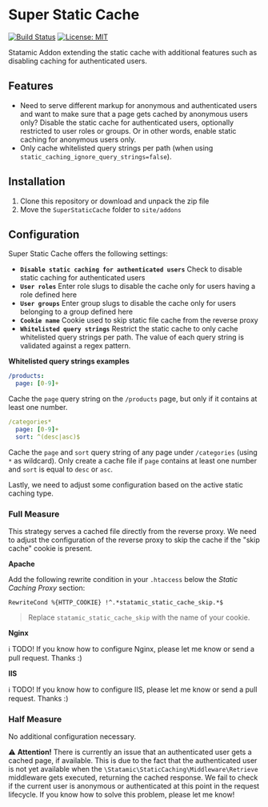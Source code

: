 # Super Static Cache

[![Build Status](https://travis-ci.org/wanze/SuperStaticCache.svg?branch=master)](https://travis-ci.org/wanze/SuperStaticCache)
[![License: MIT](https://img.shields.io/badge/License-MIT-yellow.svg)](https://opensource.org/licenses/MIT)

Statamic Addon extending the static cache with additional features such as disabling caching for authenticated
users.

## Features

* Need to serve different markup for anonymous and authenticated users and want to make sure that a page gets cached by 
anonymous users only? Disable the static cache for authenticated users, optionally restricted 
to user roles or groups. Or in other words, enable static caching for anonymous users only.
* Only cache whitelisted query strings per path (when using `static_caching_ignore_query_strings=false`).  

## Installation

1. Clone this repository or download and unpack the zip file
2. Move the `SuperStaticCache` folder to `site/addons`

## Configuration

Super Static Cache offers the following settings:

* **`Disable static caching for authenticated users`** Check to disable static caching for authenticated users
* **`User roles`** Enter role slugs to disable the cache only for users having a role defined here
* **`User groups`** Enter group slugs to disable the cache only for users belonging to a group defined here
* **`Cookie name`** Cookie used to skip static file cache from the reverse proxy 
* **`Whitelisted query strings`** Restrict the static cache to only cache whitelisted query strings per path. 
The value of each query string is validated against a regex pattern.
 
**Whitelisted query strings examples**

```yaml
/products:
  page: [0-9]+
```

Cache the `page` query string on the `/products` page, but only if it contains at least one number.

```yaml
/categories*
  page: [0-9]+
  sort: ^(desc|asc)$
```

Cache the `page` and `sort` query string of any page under `/categories` (using `*` as wildcard). Only create a cache
file if `page` contains at least one number and `sort` is equal to `desc` or `asc`.

Lastly, we need to adjust some configuration based on the active static caching type. 

### Full Measure

This strategy serves a cached file directly from the reverse proxy. We need to adjust the configuration of the reverse 
proxy to skip the cache if the "skip cache" cookie is present.

**Apache**

Add the following rewrite condition in your `.htaccess` below the _Static Caching Proxy_ section:

```RewriteCond %{HTTP_COOKIE} !^.*statamic_static_cache_skip.*$```

> Replace `statamic_static_cache_skip` with the name of your cookie.

**Nginx**

ℹ️ TODO! If you know how to configure Nginx, please let me know or send a pull request. Thanks :)

**IIS**

ℹ️ TODO! If you know how to configure IIS, please let me know or send a pull request. Thanks :)

### Half Measure 

No additional configuration necessary.

⚠️ **Attention!** There is currently an issue that an authenticated user gets a cached page, if available.
This is due to the fact that the authenticated user is not yet available when the `\Statamic\StaticCaching\Middleware\Retrieve` 
middleware gets executed, returning the cached response. We fail to check if the current user is anonymous or authenticated
at this point in the request lifecycle. If you know how to solve this problem, please let me know!
